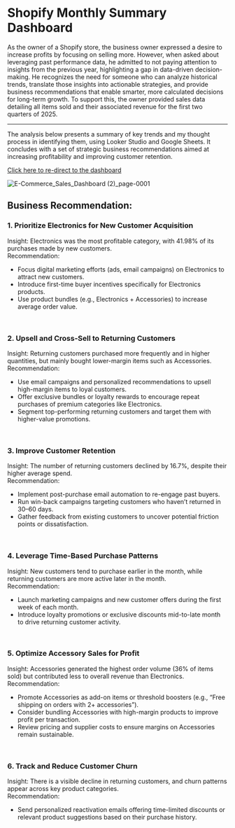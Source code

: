 # Shopify Monthly Summary Dashboard

As the owner of a Shopify store, the business owner expressed a desire to increase profits by focusing on selling more. However, when asked about leveraging past performance data, he admitted to not paying attention to insights from the previous year, highlighting a gap in data-driven decision-making. He recognizes the need for someone who can analyze historical trends, translate those insights into actionable strategies, and provide business recommendations that enable smarter, more calculated decisions for long-term growth.
To support this, the owner provided sales data detailing all items sold and their associated revenue for the first two quarters of 2025.

 ---

The analysis below presents a summary of key trends and my thought process in identifying them, using Looker Studio and Google Sheets. It concludes with a set of strategic business recommendations aimed at increasing profitability and improving customer retention.

[Click here to re-direct to the dashboard](https://lookerstudio.google.com/s/sDzdzrjuc0k)

![E-Commerce_Sales_Dashboard (2)_page-0001](https://github.com/user-attachments/assets/0b10c4d1-9f2b-4bbd-8bc9-7c89f0c4daf3)


## Business Recommendation: 

### 1. Prioritize Electronics for New Customer Acquisition   
Insight: Electronics was the most profitable category, with 41.98% of its purchases made by new customers.   
Recommendation:
- Focus digital marketing efforts (ads, email campaigns) on Electronics to attract new customers.
- Introduce first-time buyer incentives specifically for Electronics products.
- Use product bundles (e.g., Electronics + Accessories) to increase average order value.
 <br/>
                   
### 2. Upsell and Cross-Sell to Returning Customers   
Insight: Returning customers purchased more frequently and in higher quantities, but mainly bought lower-margin items such as Accessories.   
Recommendation:
- Use email campaigns and personalized recommendations to upsell high-margin items to loyal customers.
- Offer exclusive bundles or loyalty rewards to encourage repeat purchases of premium categories like Electronics.
- Segment top-performing returning customers and target them with higher-value promotions.
 <br/>    
           
### 3. Improve Customer Retention     
Insight: The number of returning customers declined by 16.7%, despite their higher average spend.      
Recommendation:
- Implement post-purchase email automation to re-engage past buyers.
- Run win-back campaigns targeting customers who haven’t returned in 30–60 days.
- Gather feedback from existing customers to uncover potential friction points or dissatisfaction.
 <br/>
                 
### 4. Leverage Time-Based Purchase Patterns     
Insight: New customers tend to purchase earlier in the month, while returning customers are more active later in the month.     
Recommendation:
- Launch marketing campaigns and new customer offers during the first week of each month.
- Introduce loyalty promotions or exclusive discounts mid-to-late month to drive returning customer activity.
 <br/>
                   
### 5. Optimize Accessory Sales for Profit      
Insight: Accessories generated the highest order volume (36% of items sold) but contributed less to overall revenue than Electronics.      
Recommendation:
- Promote Accessories as add-on items or threshold boosters (e.g., “Free shipping on orders with 2+ accessories”).
- Consider bundling Accessories with high-margin products to improve profit per transaction.
- Review pricing and supplier costs to ensure margins on Accessories remain sustainable.
<br/>   
                    
### 6. Track and Reduce Customer Churn     
Insight: There is a visible decline in returning customers, and churn patterns appear across key product categories.      
Recommendation:
- Send personalized reactivation emails offering time-limited discounts or relevant product suggestions based on their purchase history.
 <br/>
                    

